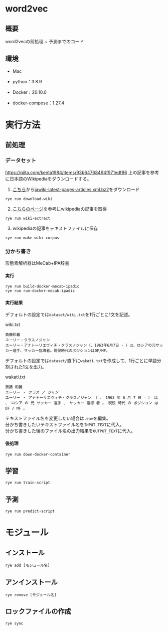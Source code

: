 # word2vec
## 概要
word2vecの前処理 ~ 予測までのコード

## 環境
- Mac

- python：3.8.9

- Docker：20.10.0

- docker-compose：1.27.4

# 実行方法
## 前処理
### データセット
https://qiita.com/kenta1984/items/93b64768494f971edf86
上の記事を参考に日本語のWikipediaをダウンロードする。

1. [こちら](https://dumps.wikimedia.org/jawiki/latest/)から[jawiki-latest-pages-articles.xml.bz2](https://dumps.wikimedia.org/jawiki/latest/jawiki-latest-pages-articles.xml.bz2)をダウンロード  
```
rye run download-wiki
```
2. [こちらのページ](https://github.com/attardi/wikiextractor)を参考にwikipediaの記事を取得
```
rye run wiki-extract
```
3. wikipediaの記事をテキストファイルに保存
```
rye run make-wiki-corpus
```
### 分かち書き
形態素解析器はMeCab+IPA辞書  
#### 実行
```
rye run build-docker-mecab-ipadic
rye run run-docker-mecab-ipadic
```
#### 実行結果
デフォルトの設定では`dataset/wiki.txt`を1行ごとに1文を記述。

wiki.txt
```
斎藤和義
ユーリー・クラスノジャン
ユーリー・アナトーリエヴィチ・クラスノジャン（、1963年6月7日 - ）は、ロシアの元サッカー選手、サッカー指導者。現役時代のポジションはDF/MF。
```

デフォルトの設定では`dataset/`直下に`wakati.txt`を作成して、1行ごとに単語分割された1文を出力。

wakati.txt
```
斎藤 和義 
ユーリー ・ クラス ノ ジャン 
ユーリー ・ アナトーリエヴィチ・クラスノジャン （ 、 1963 年 6 月 7 日 - ） は 、 ロシア の 元 サッカー 選手 、 サッカー 指導 者 。 現役 時代 の ポジション は DF / MF 。 
```

テキストファイル名を変更したい場合は`.env`を編集。  
分かち書きしたいテキストファイル名を`INPUT_TEXT`に代入。  
分かち書きした後のファイル名の出力結果を`OUTPUT_TEXT`に代入。  
#### 後処理
```
rye run down-docker-container
```

## 学習
```
rye run train-script
```

## 予測
```
rye run predict-script
```

# モジュール
## インストール
```
rye add [モジュール名]
```

## アンインストール
```
rye remove [モジュール名]
```

## ロックファイルの作成
```
rye sync
```